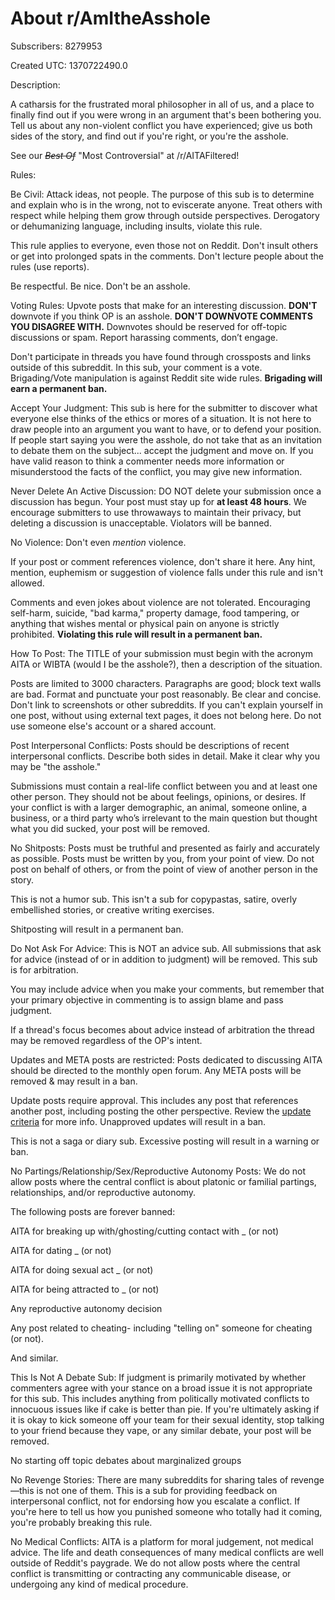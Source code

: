 # About r/AmItheAsshole

Subscribers: 8279953

Created UTC: 1370722490.0

Description:

A catharsis for the frustrated moral philosopher in all of us, and a place to finally find out if you were wrong in an argument that's been bothering you. Tell us about any non-violent conflict you have experienced; give us both sides of the story, and find out if you're right, or you're the asshole. 

See our ~~*Best Of*~~ "Most Controversial" at /r/AITAFiltered!

Rules:

Be Civil: Attack ideas, not people. The purpose of this sub is to determine and explain who is in the wrong, not to eviscerate anyone. Treat others with respect while helping them grow through outside perspectives. Derogatory or dehumanizing language, including insults, violate this rule.

This rule applies to everyone, even those not on Reddit. Don't insult others or get into prolonged spats in the comments. Don't lecture people about the rules (use reports).

Be respectful. Be nice. Don't be an asshole.

Voting Rules: Upvote posts that make for an interesting discussion. **DON'T** downvote if you think OP is an asshole. **DON'T DOWNVOTE COMMENTS YOU DISAGREE WITH.** Downvotes should be reserved for off-topic discussions or spam. Report harassing comments, don’t engage. 

Don't participate in threads you have found through crossposts and links outside of this subreddit. In this sub, your comment is a vote. Brigading/Vote manipulation is against Reddit site wide rules. **Brigading will earn a permanent ban.**

Accept Your Judgment: This sub is here for the submitter to discover what everyone else thinks of the ethics or mores of a situation. It is not here to draw people into an argument you want to have, or to defend your position. If people start saying you were the asshole, do not take that as an invitation to debate them on the subject... accept the judgment and move on. If you have valid reason to think a commenter needs more information or misunderstood the facts of the conflict, you may give new information.

Never Delete An Active Discussion: DO NOT delete your submission once a discussion has begun. Your post must stay up for **at least 48 hours**. We encourage submitters to use throwaways to maintain their privacy, but deleting a discussion is unacceptable. Violators will be banned.

No Violeпce: Don't even *mention* violence.

If your post or comment references violence, don't share it here. Any hint, mention, euphemism or suggestion of violence falls under this rule and isn't allowed.

Comments and even jokes about violence are not tolerated. Encouraging self-harm, suicide, "bad karma," property damage, food tampering, or anything that wishes mental or physical pain on anyone is strictly prohibited. **Violating this rule will result in a permanent ban.**

How To Post: The TITLE of your submission must begin with the acronym AITA or WIBTA (would I be the asshole?), then a description of the situation.

Posts are limited to 3000 characters. Paragraphs are good; block text walls are bad. Format and punctuate your post reasonably. Be clear and concise. Don't link to screenshots or other subreddits. If you can't explain yourself in one post, without using external text pages, it does not belong here. Do not use someone else's account or a shared account.

Post Interpersonal Conflicts: Posts should be descriptions of recent interpersonal conflicts. Describe both sides in detail. Make it clear why you may be "the asshole."

Submissions must contain a real-life conflict between you and at least one other person. They should not be about feelings, opinions, or desires. If your conflict is with a larger demographic, an animal, someone online, a business, or a third party who’s irrelevant to the main question but thought what you did sucked, your post will be removed.

No Shitposts: Posts must be truthful and presented as fairly and accurately as possible. Posts must be written by you, from your point of view. Do not post on behalf of others, or from the point of view of another person in the story.

This is not a humor sub. This isn't a sub for copypastas, satire, overly embellished stories, or creative writing exercises.

Shitposting will result in a permanent ban.

Do Not Ask For Advice: This is NOT an advice sub. All submissions that ask for advice (instead of or in addition to judgment) will be removed. This sub is for arbitration. 

You may include advice when you make your comments, but remember that your primary objective in commenting is to assign blame and pass judgment.

If a thread's focus becomes about advice instead of arbitration the thread may be removed regardless of the OP's intent.

Updates and META posts are restricted: Posts dedicated to discussing AITA should be directed to the monthly open forum. Any META posts will be removed &amp; may result in a ban.

Update posts require approval.  This includes any post that references another post, including posting the other perspective. Review the [update criteria](https://tinyurl.com/zn2kbnnw) for more info. Unapproved updates will result in a ban.
 
This is not a saga or diary sub. Excessive posting will result in a warning or ban.

No Partings/Relationship/Sex/Reproductive Autonomy Posts: We do not allow posts where the central conflict is about platonic or familial partings, relationships, and/or reproductive autonomy.

The following posts are forever banned:

AITA for breaking up with/ghosting/cutting contact with _ (or not)

AITA for dating _ (or not)

AITA for doing sexual act _ (or not)

AITA for being attracted to _ (or not)

Any reproductive autonomy decision

Any post related to cheating- including "telling on" someone for cheating (or not).

And similar.

This Is Not A Debate Sub: If judgment is primarily motivated by whether commenters agree with your stance on a broad issue it is not appropriate for this sub. This includes anything from politically motivated conflicts to innocuous issues like if cake is better than pie. If you're ultimately asking if it is okay to kick someone off your team for their sexual identity, stop talking to your friend because they vape, or any similar debate, your post will be removed.

No starting off topic debates about marginalized groups

No Revenge Stories: There are many subreddits for sharing tales of revenge—this is not one of them. This is a sub for providing feedback on interpersonal conflict, not for endorsing how you escalate a conflict. If you're here to tell us how you punished someone who totally had it coming, you're probably breaking this rule.

No Medical Conflicts: AITA is a platform for moral judgement, not medical advice. The life and death consequences of many medical conflicts are well outside of Reddit's paygrade. We do not allow posts where the central conflict is transmitting or contracting any communicable disease, or undergoing any kind of medical procedure.


